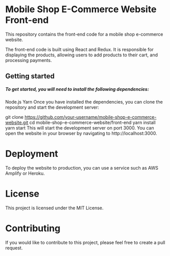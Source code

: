 <h1>Mobile Shop E-Commerce Website Front-end</h1>
This repository contains the front-end code for a mobile shop e-commerce website.

The front-end code is built using React and Redux. It is responsible for displaying the products, allowing users to add products to their cart, and processing payments.

<h2>Getting started</h2>

<h5>To get started, you will need to install the following dependencies:</h5>

Node.js
Yarn
Once you have installed the dependencies, you can clone the repository and start the development server:

git clone https://github.com/your-username/mobile-shop-e-commerce-website.git
cd mobile-shop-e-commerce-website/front-end
yarn install
yarn start
This will start the development server on port 3000. You can open the website in your browser by navigating to http://localhost:3000.

<h1>Deployment</h1>

To deploy the website to production, you can use a service such as AWS Amplify or Heroku.

<h1>License</h1>

This project is licensed under the MIT License.

<h1>Contributing</h1>
If you would like to contribute to this project, please feel free to create a pull request.
